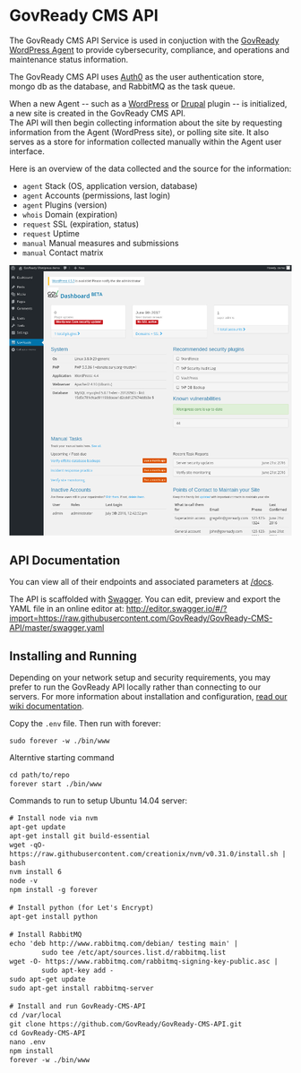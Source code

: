 # GovReady CMS API
The GovReady CMS API Service is used in conjuction with the [GovReady WordPress Agent](https://github.com/GovReady/GovReady-WordPress-Agent) to provide cybersecurity, compliance, and 
operations and maintenance status information. 

The GovReady CMS API uses [Auth0](http://auth0.com) as the user authentication store, mongo db as the 
database, and RabbitMQ as the task queue.

When a new Agent -- such as a [WordPress](https://github.com/GovReady/GovReady-WordPress-Agent/issues/13)
or [Drupal](https://github.com/GovReady/GovReady-Drupal-Agent) plugin -- is initialized, a new site is 
created in the GovReady CMS API.  
The API will then begin collecting information about the site by requesting information 
from the Agent (WordPress site), or polling site site.  It also serves as a store for 
information collected manually within the Agent user interface.

Here is an overview of the data collected and the source for the information:
* `agent` Stack (OS, application version, database)
* `agent` Accounts (permissions, last login)
* `agent` Plugins (version)
* `whois` Domain (expiration)
* `request` SSL (expiration, status)
* `request` Uptime
* `manual` Manual measures and submissions
* `manual` Contact matrix

![screenshot of GovReady WordPress dashboard](https://raw.githubusercontent.com/GovReady/GovReady-WordPress-Agent/master/images/screenshot.png)

## API Documentation
You can view all of their endpoints and associated parameters at [/docs](http://plugin.govready.com/docs).

The API is scaffolded with [Swagger](http://swagger.io). You can edit, preview and export the YAML file in an online editor at:
http://editor.swagger.io/#/?import=https://raw.githubusercontent.com/GovReady/GovReady-CMS-API/master/swagger.yaml


## Installing and Running

Depending on your network setup and security requirements, you may prefer to run the GovReady API locally rather than connecting to 
our servers.  For more information about installation and configuration, 
[read our wiki documentation](https://github.com/GovReady/GovReady-CMS-API/wiki/Running-the-GovReady-API-locally-or-on-an-intranet).

Copy the `.env` file.  Then run with forever:
```
sudo forever -w ./bin/www 
```

Alterntive starting command
```
cd path/to/repo
forever start ./bin/www
```

Commands to run to setup Ubuntu 14.04 server:
```
# Install node via nvm
apt-get update
apt-get install git build-essential
wget -qO- https://raw.githubusercontent.com/creationix/nvm/v0.31.0/install.sh | bash
nvm install 6
node -v
npm install -g forever

# Install python (for Let's Encrypt)
apt-get install python

# Install RabbitMQ
echo 'deb http://www.rabbitmq.com/debian/ testing main' |
        sudo tee /etc/apt/sources.list.d/rabbitmq.list
wget -O- https://www.rabbitmq.com/rabbitmq-signing-key-public.asc |
        sudo apt-key add -
sudo apt-get update
sudo apt-get install rabbitmq-server    

# Install and run GovReady-CMS-API
cd /var/local
git clone https://github.com/GovReady/GovReady-CMS-API.git
cd GovReady-CMS-API
nano .env
npm install
forever -w ./bin/www 
```
